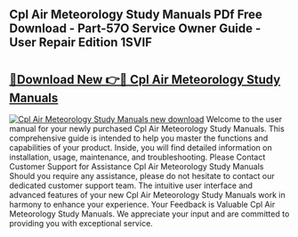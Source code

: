 ## Cpl Air Meteorology Study Manuals PDf Free Download - Part-57O Service Owner Guide - User Repair Edition 1SVlF

# <h2><a href="http://bc56604.oget.top/?id=Cpl+Air+Meteorology+Study+Manuals">🔗Download New 👉🔴 Cpl Air Meteorology Study Manuals</a></h2>

[![Cpl Air Meteorology Study Manuals new download](https://i.imgur.com/5g1atiW.png)](http://bc56604.oget.top/?id=Cpl+Air+Meteorology+Study+Manuals)
Welcome to the user manual for your newly purchased Cpl Air Meteorology Study Manuals. This comprehensive guide is intended to help you master the functions and capabilities of your product. Inside, you will find detailed information on installation, usage, maintenance, and troubleshooting. Please Contact Customer Support for Assistance Cpl Air Meteorology Study Manuals Should you require any assistance, please do not hesitate to contact our dedicated customer support team. The intuitive user interface and advanced features of your new Cpl Air Meteorology Study Manuals work in harmony to enhance your experience. Your Feedback is Valuable Cpl Air Meteorology Study Manuals. We appreciate your input and are committed to providing you with exceptional service.

